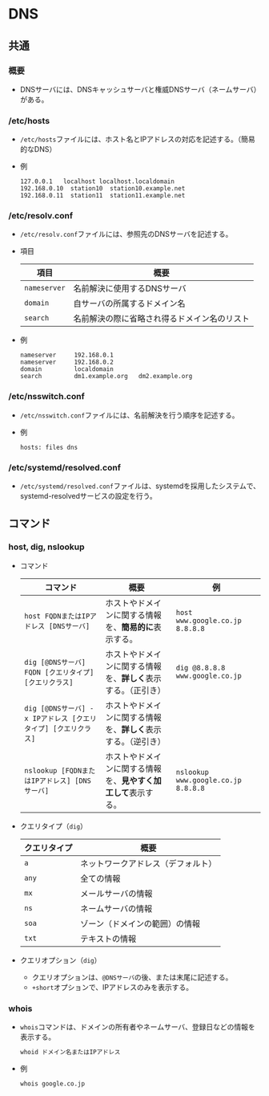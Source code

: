 # DNS

## 共通

### 概要

- DNSサーバには、DNSキャッシュサーバと権威DNSサーバ（ネームサーバ）がある。

### /etc/hosts

- `/etc/hosts`ファイルには、ホスト名とIPアドレスの対応を記述する。（簡易的なDNS）

- 例

  ```text
  127.0.0.1   localhost localhost.localdomain 
  192.168.0.10  station10  station10.example.net
  192.168.0.11  station11  station11.example.net
  ```

### /etc/resolv.conf

- `/etc/resolv.conf`ファイルには、参照先のDNSサーバを記述する。

- 項目

  | 項目         | 概要                                         |
  | ------------ | -------------------------------------------- |
  | `nameserver` | 名前解決に使用するDNSサーバ                  |
  | `domain`     | 自サーバの所属するドメイン名                 |
  | `search`     | 名前解決の際に省略され得るドメイン名のリスト |

- 例

  ```text
  nameserver     192.168.0.1
  nameserver     192.168.0.2
  domain         localdomain
  search         dm1.example.org   dm2.example.org
  ```

### /etc/nsswitch.conf

- `/etc/nsswitch.conf`ファイルには、名前解決を行う順序を記述する。

- 例

  ```text
  hosts: files dns
  ```

### /etc/systemd/resolved.conf

- `/etc/systemd/resolved.conf`ファイルは、systemdを採用したシステムで、systemd-resolvedサービスの設定を行う。

## コマンド

### host, dig, nslookup

- コマンド

  | コマンド                                                     | 概要                                                         | 例                                  |
  | ------------------------------------------------------------ | ------------------------------------------------------------ | ----------------------------------- |
  | `host FQDNまたはIPアドレス [DNSサーバ]`                      | ホストやドメインに関する情報を、**簡易的に**表示する。       | `host www.google.co.jp 8.8.8.8`     |
  | `dig [@DNSサーバ] FQDN [クエリタイプ] [クエリクラス]`        | ホストやドメインに関する情報を、**詳しく**表示する。（正引き） | `dig @8.8.8.8 www.google.co.jp`     |
  | `dig [@DNSサーバ] -x IPアドレス [クエリタイプ] [クエリクラス]` | ホストやドメインに関する情報を、**詳しく**表示する。（逆引き） |                                     |
  | `nslookup [FQDNまたはIPアドレス] [DNSサーバ]`                | ホストやドメインに関する情報を、**見やすく加工して**表示する。 | `nslookup www.google.co.jp 8.8.8.8` |

- クエリタイプ（`dig`）

  | クエリタイプ | 概要                               |
  | ------------ | ---------------------------------- |
  | `a`          | ネットワークアドレス（デフォルト） |
  | `any`        | 全ての情報                         |
  | `mx`         | メールサーバの情報                 |
  | `ns`         | ネームサーバの情報                 |
  | `soa`        | ゾーン（ドメインの範囲）の情報     |
  | `txt`        | テキストの情報                     |

- クエリオプション（`dig`）

  - クエリオプションは、`@DNSサーバ`の後、または末尾に記述する。
  - `+short`オプションで、IPアドレスのみを表示する。

### whois

- `whois`コマンドは、ドメインの所有者やネームサーバ、登録日などの情報を表示する。

  ```bash
  whoid ドメイン名またはIPアドレス
  ```

- 例

  ```bash
  whois google.co.jp
  ```
